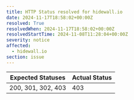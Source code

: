 ```yaml
---
title: HTTP Status resolved for hidewall.io
date: 2024-11-17T18:58:02+00:00Z
resolved: True
resolvedWhen: 2024-11-17T18:58:02+00:00Z
resolvedStartTime: 2024-11-08T11:28:04+00:00Z
severity: notice
affected:
  - hidewall.io
section: issue
---
```


| Expected Statuses | Actual Status  |
|-------------------|----------------|
| 200, 301, 302, 403 | 403 |
